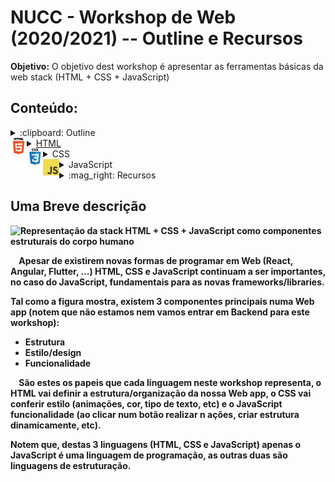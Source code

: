 # NUCC - Workshop de Web (2020/2021) -- Outline e Recursos
**Objetivo:** O objetivo dest workshop é apresentar as ferramentas básicas da web stack (HTML + CSS + JavaScript)

## Conteúdo:

<details>
    <summary>:clipboard: Outline</summary>
  :heavy_check_mark: O que vamos cobrir  
  
  :x: O que não vamos cobrir
</details>
<details>
     <summary> <a href="https://github.com/eamorgado/NUCC-2020-2021-Web/blob/main/Docs/HTML/HTML.md">HTML</a> 
       <img align="left" alt="HTML" width="26px" src="https://raw.githubusercontent.com/github/explore/80688e429a7d4ef2fca1e82350fe8e3517d3494d/topics/html/html.png" />
    </summary>
            <ol style="marging-left: 10%">
              <li><a href="https://github.com/eamorgado/NUCC-2020-2021-Web/blob/main/Docs/HTML/Intro.md">Introdução</a></li>
            </ol>
</details>
<details>
     <summary>CSS 
       <img align="left" alt="CSS" width="26px" src="https://raw.githubusercontent.com/github/explore/80688e429a7d4ef2fca1e82350fe8e3517d3494d/topics/css/css.png" />
    </summary>
</details>
<details>
     <summary>JavaScript 
       <img align="left" alt="JavaScript" width="26px" src="https://raw.githubusercontent.com/github/explore/80688e429a7d4ef2fca1e82350fe8e3517d3494d/topics/javascript/javascript.png" />
    </summary>
</details>
<details>
     <summary>:mag_right: Recursos</summary>
    &nbsp;&nbsp;&nbsp;&nbsp;Tudo o que precisas já se encontra online, basta pesquisar, o Google é o vosso melhor amigo. Qualquer dúvida que tenham certamente alguém já a teve, basta pesquisar, utilizem o Stack Overflow para ver questões/soluções ou mesmo colocar as vossas.  <br>
    <ul>
        <li>
            <b>Youtube</b>: Existem muitos recursos/tutoriais no Youtube, basta pesquisar, um canal recomendado é o 
            <a href="https://www.youtube.com/channel/UC8butISFwT-Wl7EV0hUK0BQ">freeCodeCamp</a>
        </li> 
        <li>
            <b><a href="https://www.w3schools.com/">W3Schools</a>
            <ul>
                <li>
                    <a href="https://www.w3schools.com/html/">HTML Tutorial</a>
                </li>
                <li>
                    <a href="https://www.w3schools.com/css/">CSS Tutorial</a>
                </li>
                <li>
                    <a href="https://www.w3schools.com/js/default.asp">JavaScript Tutorial</a>
                </li>
            </ul>
        </li>
    </ul>
    
    
</details>


## Uma Breve descrição
<img align="center" src="https://pbs.twimg.com/media/EYihCuiXQAMhINK?format=jpg&name=900x900" alt="Representação da stack HTML + CSS + JavaScript como componentes estruturais do corpo humano" width=50% height=50%>

&nbsp;&nbsp;&nbsp;&nbsp;Apesar de existirem novas formas de programar em Web (React, Angular, Flutter, ...) HTML, CSS e JavaScript continuam a ser importantes, no caso do JavaScript, fundamentais para as novas frameworks/libraries.   

Tal como a figura mostra, existem 3 componentes principais numa Web app (notem que não estamos nem vamos entrar em Backend para este workshop):
+   Estrutura
+   Estilo/design
+   Funcionalidade

&nbsp;&nbsp;&nbsp;&nbsp;São estes os papeis que cada linguagem neste workshop representa, o HTML vai definir a estrutura/organização da nossa Web app, o CSS vai conferir estilo (animações, cor, tipo de texto, etc) e o JavaScript funcionalidade (ao clicar num botão realizar n ações, criar estrutura dinamicamente, etc).

Notem que, destas 3 linguagens (HTML, CSS e JavaScript) apenas o JavaScript é uma linguagem de programação, as outras duas são linguagens de estruturação. 

